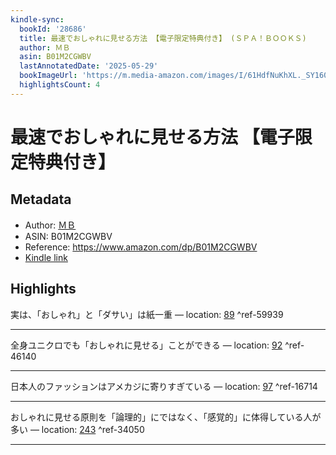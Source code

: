 ```yaml
---
kindle-sync:
  bookId: '28686'
  title: 最速でおしゃれに見せる方法 【電子限定特典付き】 (ＳＰＡ！ＢＯＯＫＳ)
  author: ＭＢ
  asin: B01M2CGWBV
  lastAnnotatedDate: '2025-05-29'
  bookImageUrl: 'https://m.media-amazon.com/images/I/61HdfNuKhXL._SY160.jpg'
  highlightsCount: 4
---
```

# 最速でおしゃれに見せる方法 【電子限定特典付き】
## Metadata
* Author: [ＭＢ](https://www.amazon.comundefined)
* ASIN: B01M2CGWBV
* Reference: https://www.amazon.com/dp/B01M2CGWBV
* [Kindle link](kindle://book?action=open&asin=B01M2CGWBV)

## Highlights
実は、「おしゃれ」と「ダサい」は紙一重 — location: [89](kindle://book?action=open&asin=B01M2CGWBV&location=89) ^ref-59939

---
全身ユニクロでも「おしゃれに見せる」ことができる — location: [92](kindle://book?action=open&asin=B01M2CGWBV&location=92) ^ref-46140

---
日本人のファッションはアメカジに寄りすぎている — location: [97](kindle://book?action=open&asin=B01M2CGWBV&location=97) ^ref-16714

---
おしゃれに見せる原則を「論理的」にではなく、「感覚的」に体得している人が多い — location: [243](kindle://book?action=open&asin=B01M2CGWBV&location=243) ^ref-34050

---
